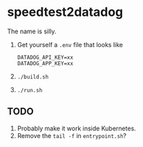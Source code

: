 # speedtest2datadog

The name is silly.

1. Get yourself a `.env` file that looks like

    ```
    DATADOG_API_KEY=xx
    DATADOG_APP_KEY=xx
    ```

1. `./build.sh`

1. `./run.sh`

## TODO

1. Probably make it work inside Kubernetes.
1. Remove the `tail -f` in `entrypoint.sh`?